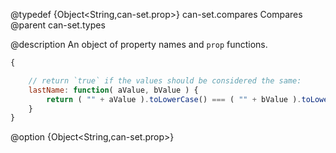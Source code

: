 @typedef {Object<String,can-set.prop>} can-set.compares Compares
@parent can-set.types


@description An object of property names and `prop` functions.

```js
{

	// return `true` if the values should be considered the same:
	lastName: function( aValue, bValue ) {
		return ( "" + aValue ).toLowerCase() === ( "" + bValue ).toLowerCase();
	}
}
```


@option {Object<String,can-set.prop>}
